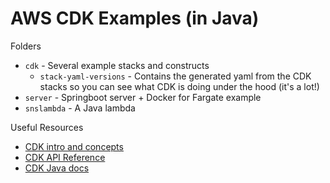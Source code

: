 # AWS CDK Examples (in Java)

Folders
- `cdk` - Several example stacks and constructs
  - `stack-yaml-versions` - Contains the generated yaml from the CDK stacks so you can see what CDK is doing under the hood (it's a lot!)
- `server` - Springboot server + Docker for Fargate example
- `snslambda` - A Java lambda

Useful Resources
- [CDK intro and concepts](https://docs.aws.amazon.com/cdk/v2/guide/home.html)
- [CDK API Reference](https://docs.aws.amazon.com/cdk/api/v2/docs/aws-construct-library.html)
- [CDK Java docs](https://docs.aws.amazon.com/cdk/api/v2/java/index.html)